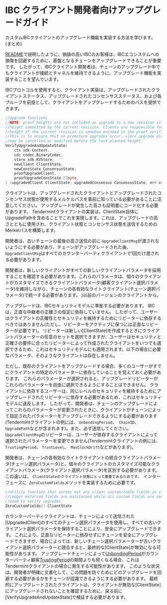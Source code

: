 # IBC クライアント開発者向けアップグレードガイド

カスタムIBCクライアントのアップグレード機能を実装する方法を学びます。 {まとめ}

[README](./README.md)で説明したように、価値の高いIBCのお客様は、IBCエコシステムへの損傷を回避するために、基盤となるチェーンをアップグレードできることが重要です。 したがって、IBCクライアント開発者は、チェーンのアップグレード中でもクライアントが接続とチャネルを維持できるように、アップグレード機能を実装することを望んでいます。

IBCプロトコルを使用すると、クライアント実装は、アップグレードされたクライアントステータス、アップグレードされたコンセンサスステータス、および各プルーフを前提として、クライアントをアップグレードするためのパスを提供できます。 

```go
//Upgrade functions
//NOTE: proof heights are not included as upgrade to a new revision is expected to pass only on the last
//height committed by the current revision. Clients are responsible for ensuring that the planned last
//height of the current revision is somehow encoded in the proof verification process.
//This is to ensure that no premature upgrades occur, since upgrade plans committed to by the counterparty
//may be cancelled or modified before the last planned height.
VerifyUpgradeAndUpdateState(
    ctx sdk.Context,
    cdc codec.BinaryCodec,
    store sdk.KVStore,
    newClient ClientState,
    newConsState ConsensusState,
    proofUpgradeClient,
    proofUpgradeConsState []byte,
) (upgradedClient ClientState, upgradedConsensus ConsensusState, err error)
```

クライアントは、アップグレードされたクライアントとアップグレードされたコンセンサス状態が使用するメルケルパスを事前に知っている必要があることに注意してください。 アップグレードが発生した高さも証明書にコード化する必要があります。 Tendermintクライアントの実装は、ClientState自体にUpgradePathを含めることでこれを実現します。これは、アップグレードの高さとともに使用され、クライアント状態とコンセンサス状態を送信するためのMerkelパスを構築します。

開発者は、古いチェーンの最後の高さ送信の前に `UpgradeClientMsg`が渡されないようにする必要があり、チェーンがアップグレードされた後、` UpgradeClientMsg`はすべてのカウンターパーティクライアントで1回だけ渡される必要があります。

開発者は、新しいクライアントがすべての新しいクライアントパラメータを採用することを確認する必要があります。これらのパラメータは、個々のクライアントがカスタマイズできるクライアントパラメータ(顧客クライアント選択パラメータ)を維持しながら、チェーンの各有効なライトクライアント(チェーン選択パラメータ)で統一する必要があります。 )以前のバージョンのクライアントから。

アップグレードは、IBCセキュリティモデルに準拠する必要があります。 IBCは、正直な中継者の正確さの仮定に依存していません。 したがって、ユーザーはクライアントの正確性とセキュリティを維持するためにリピーターに依存するべきではありません(ただし、リピーターをアクティブに保つには正直なリピーターが必要です)。 リピーターは新しい[ClientState]を作成するときにクライアントパラメーターの任意のセットを選択できますが、ユーザーはセキュリティと正確さの要件に合ったリピーターによって作成されたクライアントをいつでも選択できるため、これはセキュリティモデルにも適用されます。以下の場合に必要なパラメータ、そのようなクライアントは存在しません。

ただし、既存のクライアントをアップグレードする場合、多くのユーザーがすでにクライアントの特定のパラメーターに依存していることを覚えておく必要があります。 これらのパラメーターが選択されると、アップグレードリピーターがこれらのパラメーターを自由に選択できるようにすることはできません。 クライアントに依存するユーザーは、同じレベルのセキュリティを維持するためにアップグレードされたリピーターに依存する必要があるため、これはセキュリティモデルに違反します。 したがって、開発者は、チェーンのアップグレードによってこれらのパラメーターが変更されたときに、クライアントがチェーンによって指定されたパラメーターをアップグレードできるようにする必要があります(Tendermintクライアントの例には、 `UnbondingPeriod`、` ChainID`、 `UpgradePath`などが含まれます)。また、必ず送信してください。 `UpgradeClientMsg`のリピーターは、ユーザーが依存するクライアントによって選択されたパラメーターを変更できません(Tendermintクライアントの例には、` TrustingPeriod`、 `TrustLevel`、` MaxClockDrift`などがあります)。

開発者は、チェーンの各有効なライトクライアントの統合クライアントパラメータ(チェーン選択パラメータ)と、個々のクライアントのカスタマイズ可能なクライアントパラメータ(クライアント選択パラメータ)を区別する必要があります。この違いは、 `ClientStateのクライアント状態にとって重要であるためです。 `インターフェースに` ZeroCustomFields`メソッドを実装するために必要です。

```go
//Utility function that zeroes out any client customizable fields in client state
//Ledger enforced fields are maintained while all custom fields are zero values
//Used to verify upgrades
ZeroCustomFields() ClientState
```

カウンターパーティクライアントは、チェーンによって送信された[UpgradedClient]のすべてのチェーン選択パラメータを使用し、すべての古いクライアント選択パラメータを保持することにより、安全にアップグレードできます。 これにより、正直なリピーターに依存せずにチェーンを安全にアップグレードできますが、場合によっては、新しいチェーン選択パラメーターが古いクライアント選択パラメーターと競合すると、最終的な[ClientState]が無効になる可能性があります。 アップグレードチェーンによって[UnbondingPeriod](チェーン選択)がカウンターパーティ顧客[TrustingPeriod](クライアント選択)の期間よりも短くなる場合、これはTendermintクライアントの場合に発生する可能性があります。 このような状況は、開発者が明確に文書化して、この問題を防ぐためにどのアップグレードを回避する必要があるかをチェーンが認識できるようにする必要があります。 最終的にアップグレードされたクライアントは、クライアントが無効な[ClientState]にアップグレードされないことを確認するために、戻る前に[VerifyUpgradeAndUpdateState]で検証する必要があります。